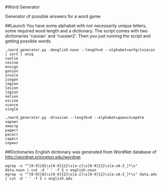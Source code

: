 #Word Generator

Generator of possible answers for a word game

##Launch
You have some alphabet with not necessarily unique letters, some required word length and a dictionary. The script comes with two dictionaries 'russian' and 'russian2'.
Then you just running the script and getting possible words.

```
./word_generator.py -denglish.noun --length=6 --alphabet=onfgclniecso | sort | uniq
coolie
cosine
ensign
gonion
insole
isogon
legion
lesion
logion
nelson
oscine
sconce
single

./word_generator.py -drussian --length=6 --alphabet=даннспсирётв
нарпит
пиастр
радист
расист
садист
спринт
```

##Dictionaries
English dictionary was generated from WordNet database of http://wordnet.princeton.edu/wordnet
```
egrep -o "^[0-9]{8}\s[0-9]{2}\s[a-z]\s[0-9]{2}\s[a-zA-Z_]*\s" data.noun | cut -d ' ' -f 5 > english.noun
egrep -o "^[0-9]{8}\s[0-9]{2}\s[a-z]\s[0-9]{2}\s[a-zA-Z_]*\s" data.adv | cut -d ' ' -f 5 > english.adv
```
